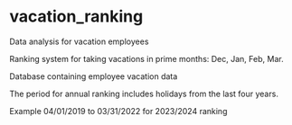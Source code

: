 # vacation_ranking
Data analysis for vacation employees

Ranking system for taking vacations in prime months: Dec, Jan, Feb, Mar.

Database containing employee vacation data

The period for annual ranking includes holidays from the last four years.

Example 04/01/2019 to 03/31/2022 for 2023/2024 ranking
